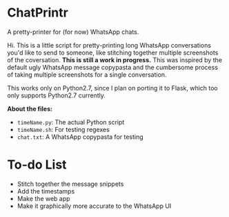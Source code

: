 # ChatPrintr
A pretty-printer for (for now) WhatsApp chats.

Hi. This is a little script for pretty-printing long WhatsApp conversations you'd like to send to someone, like stitching together multiple screenshots of the coversation.
**This is still a work in progress.**
This was inspired by the default ugly WhatsApp message copypasta and the cumbersome process of taking multiple screenshots for a single conversation.

This works only on Python2.7, since I plan on porting it to Flask, which too only supports Python2.7 currently.

**About the files:**
* `timeName.py`: The actual Python script
* `timeName.sh`: For testing regexes
* `chat.txt`: A WhatsApp copypasta for testing

# To-do List
* Stitch together the message snippets
* Add the timestamps
* Make the web app
* Make it graphically more accurate to the WhatsApp UI
